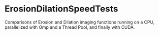 # ErosionDilationSpeedTests
Comparisons of Erosion and Dilation imaging functions running on a CPU, parallelized with Omp and a Thread Pool, and finally with CUDA.
